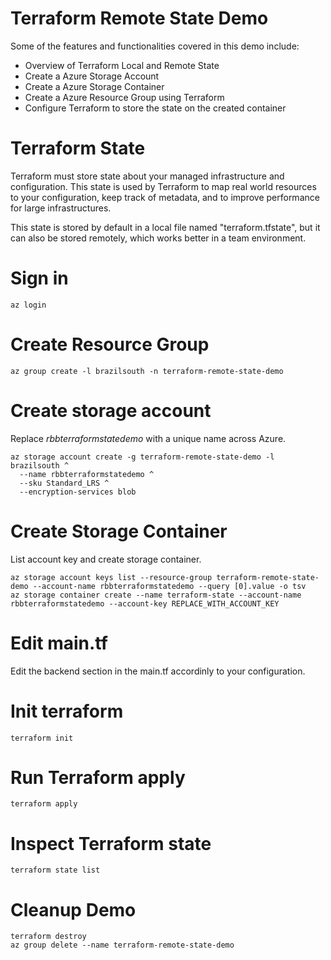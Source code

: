 # Terraform Remote State Demo

Some of the features and functionalities covered in this demo include:
 * Overview of Terraform Local and Remote State
 * Create a Azure Storage Account
 * Create a Azure Storage Container
 * Create a Azure Resource Group using Terraform
 * Configure Terraform to store the state on the created container

# Terraform State

Terraform must store state about your managed infrastructure and configuration. This state is used by Terraform to map real world resources to your configuration, keep track of metadata, and to improve performance for large infrastructures.

This state is stored by default in a local file named "terraform.tfstate", but it can also be stored remotely, which works better in a team environment.

# Sign in

```
az login
```

# Create Resource Group

```
az group create -l brazilsouth -n terraform-remote-state-demo
```

# Create storage account

Replace *rbbterraformstatedemo* with a unique name across Azure.

```
az storage account create -g terraform-remote-state-demo -l brazilsouth ^
  --name rbbterraformstatedemo ^
  --sku Standard_LRS ^
  --encryption-services blob
```

# Create Storage Container

List account key and create storage container.

```
az storage account keys list --resource-group terraform-remote-state-demo --account-name rbbterraformstatedemo --query [0].value -o tsv
az storage container create --name terraform-state --account-name rbbterraformstatedemo --account-key REPLACE_WITH_ACCOUNT_KEY
```

# Edit main.tf

Edit the backend section in the main.tf accordinly to your configuration.

# Init terraform

```
terraform init
```

# Run Terraform apply

```
terraform apply
```

# Inspect Terraform state

```
terraform state list
```

# Cleanup Demo

```
terraform destroy
az group delete --name terraform-remote-state-demo
```
